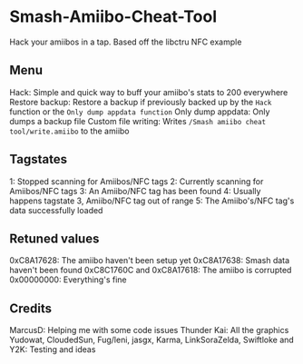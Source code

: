 # Smash-Amiibo-Cheat-Tool
Hack your amiibos in a tap.
Based off the libctru NFC example

## Menu
Hack: Simple and quick way to buff your amiibo's stats to 200 everywhere
Restore backup: Restore a backup if previously backed up by the `Hack` function or the `Only dump appdata function`
Only dump appdata: Only dumps a backup file
Custom file writing: Writes `/Smash amiibo cheat tool/write.amiibo` to the amiibo

## Tagstates
1: Stopped scanning for Amiibos/NFC tags
2: Currently scanning for Amiibos/NFC tags
3: An Amiibo/NFC tag has been found
4: Usually happens tagstate 3, Amiibo/NFC tag out of range
5: The Amiibo's/NFC tag's data successfully loaded

## Retuned values
0xC8A17628: The amiibo haven't been setup yet
0xC8A17638: Smash data haven't been found
0xC8C1760C and 0xC8A17618: The amiibo is corrupted
0x00000000: Everything's fine

## Credits
MarcusD: Helping me with some code issues
Thunder Kai: All the graphics
Yudowat, CloudedSun, Fug/leni, jasgx, Karma, LinkSoraZelda, Swiftloke and Y2K: Testing and ideas
